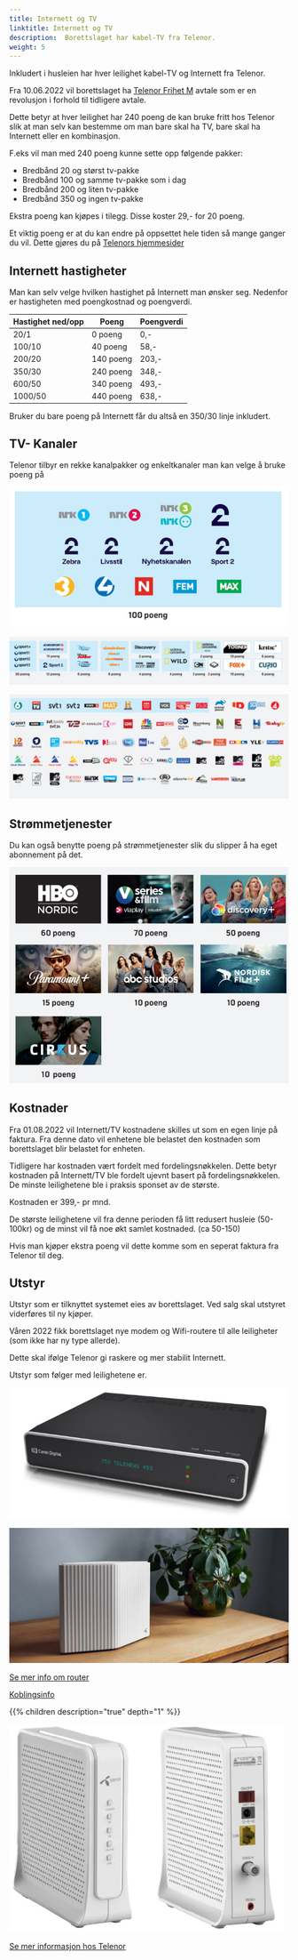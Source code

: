 ```yaml
---
title: Internett og TV
linktitle: Internett og TV
description:  Borettslaget har kabel-TV fra Telenor.
weight: 5
---
```


Inkludert i husleien har hver leilighet kabel-TV og Internett fra Telenor.

Fra 10.06.2022 vil borettslaget ha [Telenor Frihet M](https://www.telenor.no/privat/tv/poengsystem/frihet-m/?cid=11391_fix_sny_awa_all_aup_nul_frihet_m) avtale som er en revolusjon i forhold til tidligere avtale.

Dette betyr at hver leilighet har 240 poeng de kan bruke fritt hos Telenor slik at man selv kan bestemme om man bare skal ha TV, bare skal ha Internett eller en kombinasjon.

F.eks vil man med 240 poeng kunne sette opp følgende pakker:

- Bredbånd 20 og størst tv-pakke
- Bredbånd 100 og samme tv-pakke som i dag
- Bredbånd 200 og liten tv-pakke
- Bredbånd 350 og ingen tv-pakke

Ekstra poeng kan kjøpes i tilegg. Disse koster 29,- for 20 poeng.

Et viktig poeng er at du kan endre på oppsettet hele tiden så mange ganger du vil. Dette gjøres du på [Telenors hjemmesider](https://www.telenor.no/privat/minesider/web/fixed/)

## Internett hastigheter

Man kan selv velge hvilken hastighet på  Internett man ønsker seg. Nedenfor er hastigheten med poengkostnad og poengverdi.

| Hastighet ned/opp | Poeng | Poengverdi |
|--------|------------|------|
| 20/1 | 0 poeng | 0,- |
| 100/10 | 40 poeng | 58,- |  
| 200/20 | 140 poeng | 203,- |
| 350/30 | 240 poeng | 348,- |
| 600/50 | 340 poeng | 493,- |
| 1000/50 | 440 poeng | 638,- |

Bruker du bare poeng på Internett får du altså en 350/30 linje inkludert.

## TV- Kanaler

Telenor tilbyr en rekke kanalpakker og enkeltkanaler man kan velge å bruke poeng på

![Basis](basis.jpg "T-WE Basis")

![Kanalpakker](kanalpakker.jpg "Her finner du både TV-kanaler og strømmeinnhold satt sammen innenfor sjangeren du ønsker")

![Valgfrie](valgfriekanaler.jpg "Valgfrie kanaler 1-3 poeng pr kanal")

## Strømmetjenester

Du kan også benytte poeng på strømmetjenester slik du slipper å ha eget abonnement på det.

![Stream](stream.png)

## Kostnader

Fra 01.08.2022 vil Internett/TV kostnadene skilles ut som en egen linje på faktura. 
Fra denne dato vil enhetene ble belastet den kostnaden som borettslaget blir belastet for enheten.

Tidligere har kostnaden vært fordelt med fordelingsnøkkelen. Dette betyr kostnaden på Internett/TV ble fordelt ujevnt basert på fordelingsnøkkelen. De minste leilighetene ble i praksis sponset av de største.

Kostnaden er 399,- pr mnd.  

De største leilighetene vil fra denne perioden få litt redusert husleie (50-100kr) og de minst vil få noe økt samlet kostnaded. (ca 50-150)

Hvis man kjøper ekstra poeng vil dette komme som en seperat faktura fra Telenor til deg.

## Utstyr

Utstyr som er tilknyttet systemet eies av borettslaget. Ved salg skal utstyret viderføres til ny kjøper.

Våren 2022 fikk borettslaget nye modem og Wifi-routere til alle leiligheter (som ikke har ny type allerde).

Dette skal ifølge Telenor gi raskere og mer stabilit Internett.

Utstyr som følger med leilighetene er.

![TV Boks](tvboks.png "TVboks")

![WifiRouter](wifirouter.jpg "Ny og kraftigere WIFI router")

[Se mer info om router](https://www.telenor.no/kundeservice/internett/modem-og-ruter/wifi-ruter/)

[Koblingsinfo](https://www.telenor.no/kundeservice/internett/modem-og-ruter/wifi-ruter/koble-til/kabel/)

{{% children description="true" depth="1" %}}

![Nytt modem](nyttmodem.jpg "Nytt og bedre modem")

[Se mer informasjon hos Telenor](https://www.telenor.no/kundeservice/internett/modem-og-ruter/kaon-kabelmodem/)